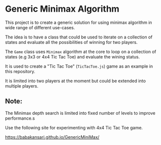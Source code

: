 # Generic Minimax Algorithm
This project is to create a generic solution for using minimax algorithm in wide range of different use-cases.

The idea is to have a class that could be used to iterate on a collection of states and evaluate all the possibilities of winning for two players.

The `Game` class uses `Minimax` algorithm at the core to loop on a collection of states (e.g 3x3 or 4x4 Tic Tac Toe) and evaluate the wining status.

It is used to create a "Tic Tac Toe" (`TicTacToe.js`) game as an example in this repository.

It is limited into two players at the moment but could be extended into multiple players.

## Note: 
The Minimax depth search is limited into fixed number of levels to improve performance.s

Use the following site for experimenting with 4x4 Tic Tac Toe game.

https://babakansari.github.io/GenericMiniMax/
